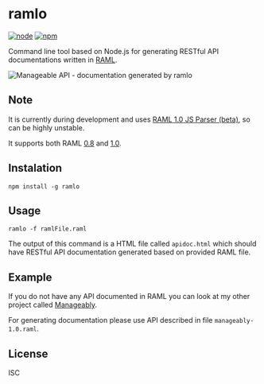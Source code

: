 # ramlo
[![node](https://img.shields.io/node/v/gh-badges.svg)]()
[![npm](https://img.shields.io/npm/v/npm.svg)]()

Command line tool based on Node.js for generating RESTful API documentations written in [RAML](http://raml.org/).

![Manageable API - documentation generated by ramlo](https://cloud.githubusercontent.com/assets/4398703/13664129/c19f846a-e6a5-11e5-84fe-f9ee5dfca9cf.png)

## Note
It is currently during development and uses [RAML 1.0 JS Parser (beta)](https://github.com/raml-org/raml-js-parser-2), so can be highly unstable.

It supports both RAML [0.8](http://raml.org/raml-08-spec) and [1.0](http://raml.org/raml-10-spec).

## Instalation
```
npm install -g ramlo
```

## Usage
```
ramlo -f ramlFile.raml
```

The output of this command is a HTML file called `apidoc.html` which should have RESTful API documentation generated based on provided RAML file.

## Example
If you do not have any API documented in RAML you can look at my other project called [Manageably](https://github.com/zkamil/manageably-doc).

For generating documentation please use API described in file `manageably-1.0.raml`.

## License
ISC
